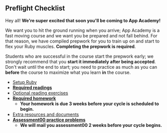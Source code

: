 ## Preflight Checklist

Hey all! **We're super excited that soon you'll be coming to App
Academy!**

We want you to hit the ground running when you arrive; App Academy is
a fast moving course and we want you be prepared and not fall
behind. For that reason, we have compiled prepwork for you to train up
on and start to flex your Ruby muscles. **Completing the prepwork is
required**.

Students who are successful in the course start the prepwork early; we
strongly recommend that you **start it immediately after being
accepted**. Don't wait until the end to start; you need to practice as
much as you can **before** the course to maximize what you learn
**in** the course.

* [Setup Ruby][setup]
* **[Required readings][readings]**
* [Optional reading exercises][exercises]
* **[Required homework][homework]**
    * **Your homework is due 3 weeks before your cycle is scheduled to
      begin.**
* [Extra resources and documents][resources]
* **[Assessment00 practice problems][practice-problems]**
    * **We will mail you assessment00 2 weeks before your cycle
      begins.**

[setup]: ./setup.md
[readings]: ./readings.md
[exercises]: ./exercises.md
[homework]: ./homework.md
[resources]: ./resources.md
[practice-problems]: ./preflight-practice-problems/README.md
